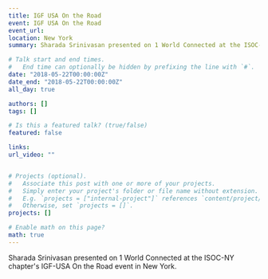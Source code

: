```yaml
---
title: IGF USA On the Road
event: IGF USA On the Road
event_url: 
location: New York
summary: Sharada Srinivasan presented on 1 World Connected at the ISOC-NY chapter's IGF-USA On the Road event in New York. 

# Talk start and end times.
#   End time can optionally be hidden by prefixing the line with `#`.
date: "2018-05-22T00:00:00Z"
date_end: "2018-05-22T00:00:00Z"
all_day: true

authors: []
tags: []

# Is this a featured talk? (true/false)
featured: false

links:
url_video: ""


# Projects (optional).
#   Associate this post with one or more of your projects.
#   Simply enter your project's folder or file name without extension.
#   E.g. `projects = ["internal-project"]` references `content/project/deep-learning/index.md`.
#   Otherwise, set `projects = []`.
projects: []

# Enable math on this page?
math: true
---
```


Sharada Srinivasan presented on 1 World Connected at the ISOC-NY chapter's IGF-USA On the Road event in New York. 
